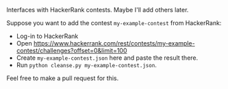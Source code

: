 Interfaces with HackerRank contests. Maybe I'll add others later.

Suppose you want to add the contest `my-example-contest` from HackerRank:

- Log-in to HackerRank
- Open https://www.hackerrank.com/rest/contests/my-example-contest/challenges?offset=0&limit=100
- Create `my-example-contest.json` here and paste the result there.
- Run `python cleanse.py my-example-contest.json`.  

Feel free to make a pull request for this.
